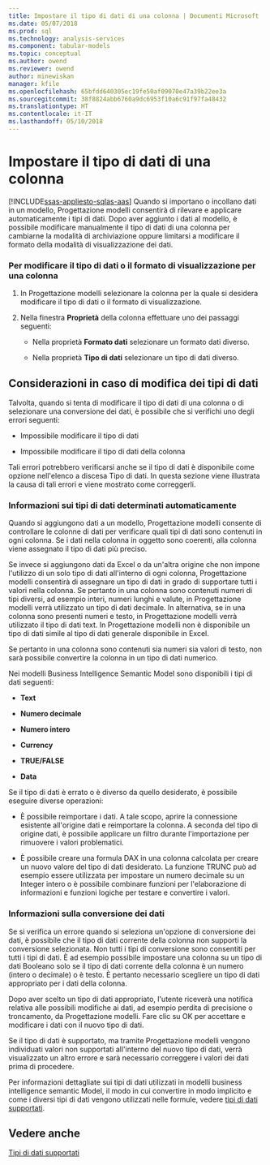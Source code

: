 ```yaml
---
title: Impostare il tipo di dati di una colonna | Documenti Microsoft
ms.date: 05/07/2018
ms.prod: sql
ms.technology: analysis-services
ms.component: tabular-models
ms.topic: conceptual
ms.author: owend
ms.reviewer: owend
author: minewiskan
manager: kfile
ms.openlocfilehash: 65bfdd640305ec19fe50af09070e47a39b22ee3a
ms.sourcegitcommit: 38f8824abb6760a9dc6953f10a6c91f97fa48432
ms.translationtype: HT
ms.contentlocale: it-IT
ms.lasthandoff: 05/10/2018
---
```

# <a name="set-the-data-type-of-a-column"></a>Impostare il tipo di dati di una colonna 
[!INCLUDE[ssas-appliesto-sqlas-aas](../../includes/ssas-appliesto-sqlas-aas.md)]
  Quando si importano o incollano dati in un modello, Progettazione modelli consentirà di rilevare e applicare automaticamente i tipi di dati. Dopo aver aggiunto i dati al modello, è possibile modificare manualmente il tipo di dati di una colonna per cambiarne la modalità di archiviazione oppure limitarsi a modificare il formato della modalità di visualizzazione dei dati.  
  
### <a name="to-change-the-data-type-or-display-format-for-a-column"></a>Per modificare il tipo di dati o il formato di visualizzazione per una colonna  
  
1.  In Progettazione modelli selezionare la colonna per la quale si desidera modificare il tipo di dati o il formato di visualizzazione.  
  
2.  Nella finestra **Proprietà** della colonna effettuare uno dei passaggi seguenti:  
  
    -   Nella proprietà **Formato dati** selezionare un formato dati diverso.  
  
    -   Nella proprietà **Tipo di dati** selezionare un tipo di dati diverso.  
  
## <a name="considerations-when-changing-data-types"></a>Considerazioni in caso di modifica dei tipi di dati  
 Talvolta, quando si tenta di modificare il tipo di dati di una colonna o di selezionare una conversione dei dati, è possibile che si verifichi uno degli errori seguenti:  
  
-   Impossibile modificare il tipo di dati  
  
-   Impossibile modificare il tipo di dati della colonna  
  
 Tali errori potrebbero verificarsi anche se il tipo di dati è disponibile come opzione nell'elenco a discesa Tipo di dati. In questa sezione viene illustrata la causa di tali errori e viene mostrato come correggerli.  
  
### <a name="understanding-automatically-determined-data-types"></a>Informazioni sui tipi di dati determinati automaticamente  
 Quando si aggiungono dati a un modello, Progettazione modelli consente di controllare le colonne di dati per verificare quali tipi di dati sono contenuti in ogni colonna. Se i dati nella colonna in oggetto sono coerenti, alla colonna viene assegnato il tipo di dati più preciso.  
  
 Se invece si aggiungono dati da Excel o da un'altra origine che non impone l'utilizzo di un solo tipo di dati all'interno di ogni colonna, Progettazione modelli consentirà di assegnare un tipo di dati in grado di supportare tutti i valori nella colonna. Se pertanto in una colonna sono contenuti numeri di tipi diversi, ad esempio interi, numeri lunghi e valute, in Progettazione modelli verrà utilizzato un tipo di dati decimale. In alternativa, se in una colonna sono presenti numeri e testo, in Progettazione modelli verrà utilizzato il tipo di dati text. In Progettazione modelli non è disponibile un tipo di dati simile al tipo di dati generale disponibile in Excel.  
  
 Se pertanto in una colonna sono contenuti sia numeri sia valori di testo, non sarà possibile convertire la colonna in un tipo di dati numerico.  
  
 Nei modelli Business Intelligence Semantic Model sono disponibili i tipi di dati seguenti:  
  
-   **Text**  
  
-   **Numero decimale**  
  
-   **Numero intero**  
  
-   **Currency**  
  
-   **TRUE/FALSE**  
  
-   **Data**  
  
 Se il tipo di dati è errato o è diverso da quello desiderato, è possibile eseguire diverse operazioni:  
  
-   È possibile reimportare i dati. A tale scopo, aprire la connessione esistente all'origine dati e reimportare la colonna. A seconda del tipo di origine dati, è possibile applicare un filtro durante l'importazione per rimuovere i valori problematici.  
  
-   È possibile creare una formula DAX in una colonna calcolata per creare un nuovo valore del tipo di dati desiderato. La funzione TRUNC può ad esempio essere utilizzata per impostare un numero decimale su un Integer intero o è possibile combinare funzioni per l'elaborazione di informazioni e funzioni logiche per testare e convertire i valori.  
  
### <a name="understanding-data-conversion"></a>Informazioni sulla conversione dei dati  
 Se si verifica un errore quando si seleziona un'opzione di conversione dei dati, è possibile che il tipo di dati corrente della colonna non supporti la conversione selezionata. Non tutti i tipi di conversione sono consentiti per tutti i tipi di dati. È ad esempio possibile impostare una colonna su un tipo di dati Booleano solo se il tipo di dati corrente della colonna è un numero (intero o decimale) o è testo. È pertanto necessario scegliere un tipo di dati appropriato per i dati della colonna.  
  
 Dopo aver scelto un tipo di dati appropriato, l'utente riceverà una notifica relativa alle possibili modifiche ai dati, ad esempio perdita di precisione o troncamento, da Progettazione modelli. Fare clic su OK per accettare e modificare i dati con il nuovo tipo di dati.  
  
 Se il tipo di dati è supportato, ma tramite Progettazione modelli vengono individuati valori non supportati all'interno del nuovo tipo di dati, verrà visualizzato un altro errore e sarà necessario correggere i valori dei dati prima di procedere.  
  
 Per informazioni dettagliate sui tipi di dati utilizzati in modelli business intelligence semantic Model, il modo in cui convertire in modo implicito e come i diversi tipi di dati vengono utilizzati nelle formule, vedere [tipi di dati supportati](../../analysis-services/tabular-models/data-types-supported-ssas-tabular.md).  
  
## <a name="see-also"></a>Vedere anche  
 [Tipi di dati supportati](../../analysis-services/tabular-models/data-types-supported-ssas-tabular.md)  
  
  
